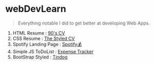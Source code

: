 # webDevLearn

>Everything notable I did to get better at developing Web Apps.

1) HTML Resume : <A href="https://abhigyanbafna.github.io/webDevLearn/personalSite_HTML/">90's CV</a>
2) CSS Resume : <A href="https://abhigyanbafna.github.io/webDevLearn/personalSite_CSS/">The Styled CV</a>
3) Spotify Landing Page : <a href="https://abhigyanbafna.github.io/webDevLearn/spotify">Spotify💰</a>
4) Simple JS ToDoList : <A href="https://abhigyanbafna.github.io/webDevLearn/toDoList/">Expense Tracker</a>
5) BootStrap Styled : <A href="https://abhigyanbafna.github.io/webDevLearn/tindog/">Tindog</a>

